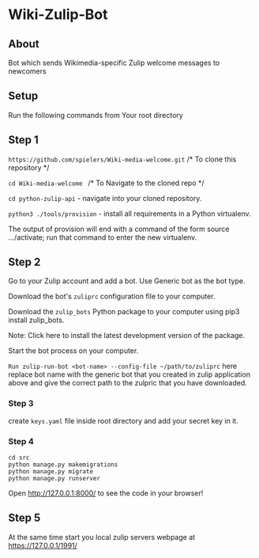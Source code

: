 # Wiki-Zulip-Bot

## About 
Bot which sends Wikimedia-specific Zulip welcome messages to newcomers

## Setup
Run the following commands from Your root directory

## Step 1

`https://github.com/spielers/Wiki-media-welcome.git`  /* To clone this repository */

`cd Wiki-media-welcome ` /* To Navigate to the cloned repo */

`cd python-zulip-api` - navigate into your cloned repository.

`python3 ./tools/provision` - install all requirements in a Python virtualenv.

The output of provision will end with a command of the form source .../activate; run that command to enter the new virtualenv. 


## Step 2 

Go to your Zulip account and add a bot. Use Generic bot as the bot type.

Download the bot's `zuliprc` configuration file to your computer.

Download the `zulip_bots` Python package to your computer using pip3 install zulip_bots.

Note: Click here to install the latest development version of the package.

Start the bot process on your computer.

`Run zulip-run-bot <bot-name> --config-file ~/path/to/zuliprc`
here replace bot name with the generic bot that you created in zulip application above and give the correct path to the zulpric that you have downloaded.

### Step 3
create `keys.yaml` file inside root directory
and add your secret key in it.

### Step 4
```
cd src
python manage.py makemigrations
python manage.py migrate
python manage.py runserver 
```

Open http://127.0.0.1:8000/ to see the code in your browser!

## Step 5

At the same time start you local zulip servers webpage at https://127.0.0.1/1991/  

